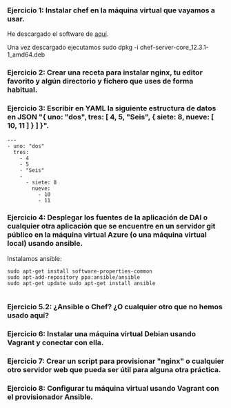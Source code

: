 ### Ejercicio 1: Instalar chef en la máquina virtual que vayamos a usar.

He descargado el software de [aquí](https://downloads.chef.io/chef-server/ubuntu/).

Una vez descargado ejecutamos sudo dpkg -i chef-server-core_12.3.1-1_amd64.deb

### Ejercicio 2: Crear una receta para instalar nginx, tu editor favorito y algún directorio y fichero que uses de forma habitual.




### Ejercicio 3: Escribir en YAML la siguiente estructura de datos en JSON "{ uno: "dos", tres: [ 4, 5, "Seis", { siete: 8, nueve: [ 10, 11 ] } ] }".

```
--- 
- uno: "dos" 
  tres: 
    - 4 
    - 5 
    - "Seis" 
    - 
      - siete: 8 
        nueve: 
          - 10 
          - 11 
```


### Ejercicio 4: Desplegar los fuentes de la aplicación de DAI o cualquier otra aplicación que se encuentre en un servidor git público en la máquina virtual Azure (o una máquina virtual local) usando ansible.

Instalamos ansible:

```
sudo apt-get install software-properties-common
sudo apt-add-repository ppa:ansible/ansible
sudo apt-get update sudo apt-get install ansible


```


### Ejercicio 5.2: ¿Ansible o Chef? ¿O cualquier otro que no hemos usado aquí?



### Ejercicio 6: Instalar una máquina virtual Debian usando Vagrant y conectar con ella.



### Ejercicio 7: Crear un script para provisionar "nginx" o cualquier otro servidor web que pueda ser útil para alguna otra práctica.




### Ejercicio 8: Configurar tu máquina virtual usando Vagrant con el provisionador Ansible.

